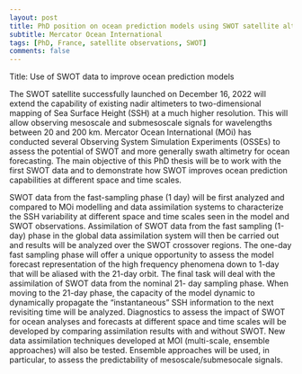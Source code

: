 ```yaml
---
layout: post
title: PhD position on ocean prediction models using SWOT satellite altimetry (Toulouse, France)
subtitle: Mercator Ocean International
tags: [PhD, France, satellite observations, SWOT]
comments: false
---
```

Title: Use of SWOT data to improve ocean prediction models

The SWOT satellite successfully launched on December 16, 2022 will extend the capability of existing
nadir altimeters to two-dimensional mapping of Sea Surface Height (SSH) at a much higher resolution.
This will allow observing mesoscale and submesoscale signals for wavelengths between 20 and 200
km. Mercator Ocean International (MOi) has conducted several Observing System Simulation
Experiments (OSSEs) to assess the potential of SWOT and more generally swath altimetry for ocean
forecasting. The main objective of this PhD thesis will be to work with the first SWOT data and to
demonstrate how SWOT improves ocean prediction capabilities at different space and time scales.

SWOT data from the fast-sampling phase (1 day) will be first analyzed and compared to MOi modelling
and data assimilation systems to characterize the SSH variability at different space and time scales
seen in the model and SWOT observations. Assimilation of SWOT data from the fast sampling (1-day)
phase in the global data assimilation system will then be carried out and results will be analyzed over
the SWOT crossover regions. The one-day fast sampling phase will offer a unique opportunity to assess
the model forecast representation of the high frequency phenomena down to 1-day that will be aliased
with the 21-day orbit. The final task will deal with the assimilation of SWOT data from the nominal 21-
day sampling phase. When moving to the 21-day phase, the capacity of the model dynamic to
dynamically propagate the “instantaneous” SSH information to the next revisiting time will be analyzed.
Diagnostics to assess the impact of SWOT for ocean analyses and forecasts at different space and time
scales will be developed by comparing assimilation results with and without SWOT. New data
assimilation techniques developed at MOI (multi-scale, ensemble approaches) will also be tested.
Ensemble approaches will be used, in particular, to assess the predictability of mesoscale/submesocale
signals.
